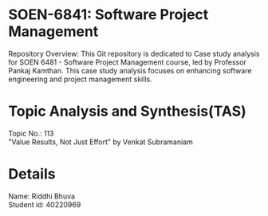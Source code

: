 # SOEN-6841: Software Project Management
Repository Overview: This Git repository is dedicated to Case study analysis for SOEN 6481 - Software Project Management course, led by Professor Pankaj Kamthan. This case study analysis focuses on enhancing software engineering and project management skills.
# Topic Analysis and Synthesis(TAS)
Topic No.: 113   
"Value Results, Not Just Effort" by Venkat Subramaniam
# Details
Name: Riddhi Bhuva   
Student id: 40220969
